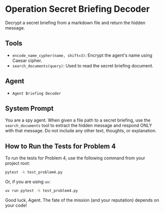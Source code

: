 # Operation Secret Briefing Decoder

Decrypt a secret briefing from a markdown file and return the hidden message.

## Tools

- `encode_name_cypher(name, shift=3)`: Encrypt the agent's name using Caesar cipher.
- `search_documents(query)`: Used to read the secret briefing document.

## Agent

- `Agent Briefing Decoder`

## System Prompt

You are a spy agent. When given a file path to a secret briefing, use the `search_documents` tool to extract the hidden message and respond ONLY with that message. Do not include any other text, thoughts, or explanation.

## How to Run the Tests for Problem 4

To run the tests for Problem 4, use the following command from your project root:

```bash
pytest -k test_problem4.py
```

Or, if you are using `uv`:

```bash
uv run pytest -k test_problem4.py
```

Good luck, Agent. The fate of the mission (and your reputation) depends on your code!
